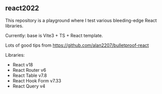 ## react2022

This repository is a playground where I test various bleeding-edge React libraries.

Currently: base is Vite3 + TS + React template.

Lots of good tips from https://github.com/alan2207/bulletproof-react

Libraries:

- React v18
- React Router v6
- React Table v7.8
- React Hook Form v7.33
- React Query v4
